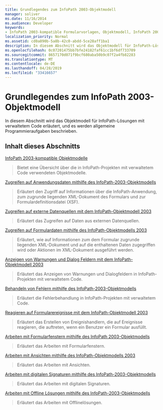 ```yaml
---
title: Grundlegendes zum InfoPath 2003-Objektmodell
manager: soliver
ms.date: 11/16/2014
ms.audience: Developer
keywords:
- InfoPath 2003-kompatible Formularvorlagen, Objektmodell, InfoPath 2003-kompatibles Objektmodell, Objektmodelle [InfoPath 2003]
localization_priority: Normal
ms.assetid: cd0a890b-5a8b-42c0-abdd-5ce28aff1ba1
description: In diesem Abschnitt wird das Objektmodell für InfoPath-Lösungen mit verwaltetem Code erläutert, und es werden allgemeine Programmieraufgaben beschrieben.
ms.openlocfilehash: 0c07201475bb7bfe24182faf61cc1bf6df733709
ms.sourcegitcommit: 8657170d071f9bcf680aba50b9c07f2a4fb82283
ms.translationtype: MT
ms.contentlocale: de-DE
ms.lasthandoff: 04/28/2019
ms.locfileid: "33416657"
---
```

# <a name="understanding-the-infopath-2003-object-model"></a>Grundlegendes zum InfoPath 2003-Objektmodell

In diesem Abschnitt wird das Objektmodell für InfoPath-Lösungen mit verwaltetem Code erläutert, und es werden allgemeine Programmieraufgaben beschrieben.
  
## <a name="in-this-section"></a>Inhalt dieses Abschnitts

[InfoPath 2003-kompatible Objektmodelle](infopath-2003-compatible-object-models.md)
  
> Bietet eine Übersicht über die in InfoPath-Projekten mit verwaltetem Code verwendeten Objektmodelle.
    
[Zugreifen auf Anwendungsdaten mithilfe des InfoPath-2003-Objektmodells](how-to-access-application-data-using-the-infopath-2003-object-model.md)
  
> Erläutert den Zugriff auf Informationen über die InfoPath-Anwendung, zum zugrunde liegenden XML-Dokument des Formulars und zur Formulardefinitionsdatei (XSF).
    
[Zugreifen auf externe Datenquellen mit dem InfoPath-Objektmodell 2003](how-to-access-external-data-sources-using-the-infopath-2003-object-model.md)
  
> Erläutert das Zugreifen auf Daten aus externen Datenquellen.
    
[Zugreifen auf Formulardaten mithilfe des InfoPath-Objektmodells 2003](how-to-access-form-data-using-the-infopath-2003-object-model.md)
  
> Erläutert, wie auf Informationen zum dem Formular zugrunde liegenden XML-Dokument und auf die enthaltenen Daten zugegriffen wird oder Aktionen im XML-Dokument ausgeführt werden.
    
[Anzeigen von Warnungen und Dialog Feldern mit dem InfoPath-Objektmodell 2003](how-to-display-alerts-and-dialog-boxes-using-the-infopath-2003-object-model.md)
  
> Erläutert das Anzeigen von Warnungen und Dialogfeldern in InfoPath-Projekten mit verwaltetem Code.
    
[Behandeln von Fehlern mithilfe des InfoPath-2003-Objektmodells](how-to-handle-errors-using-the-infopath-2003-object-model.md)
  
> Erläutert die Fehlerbehandlung in InfoPath-Projekten mit verwaltetem Code.
    
[Reagieren auf Formularereignisse mit dem InfoPath-Objektmodell 2003](how-to-respond-to-form-events-using-the-infopath-2003-object-model.md)
  
> Erläutert das Erstellen von Ereignishandlern, die auf Ereignisse reagieren, die auftreten, wenn ein Benutzer ein Formular ausfüllt.
    
[Arbeiten mit Formularfenstern mithilfe des InfoPath 2003-Objektmodells](how-to-work-with-form-windows-using-the-infopath-2003-object-model.md)
  
> Erläutert das Arbeiten mit Formularfenstern.
    
[Arbeiten mit Ansichten mithilfe des InfoPath-Objektmodells 2003](how-to-work-with-views-using-the-infopath-2003-object-model.md)
  
> Erläutert das Arbeiten mit Ansichten.
    
[Arbeiten mit digitalen Signaturen mithilfe des InfoPath-2003-Objektmodells](how-to-work-with-digital-signatures-using-the-infopath-2003-object-model.md)
  
> Erläutert das Arbeiten mit digitalen Signaturen.
    
[Arbeiten mit Offline Lösungen mithilfe des InfoPath-2003-Objektmodells](how-to-work-with-offline-solutions-using-the-infopath-2003-object-model.md)
  
> Erläutert das Arbeiten mit Offlinelösungen.
    

